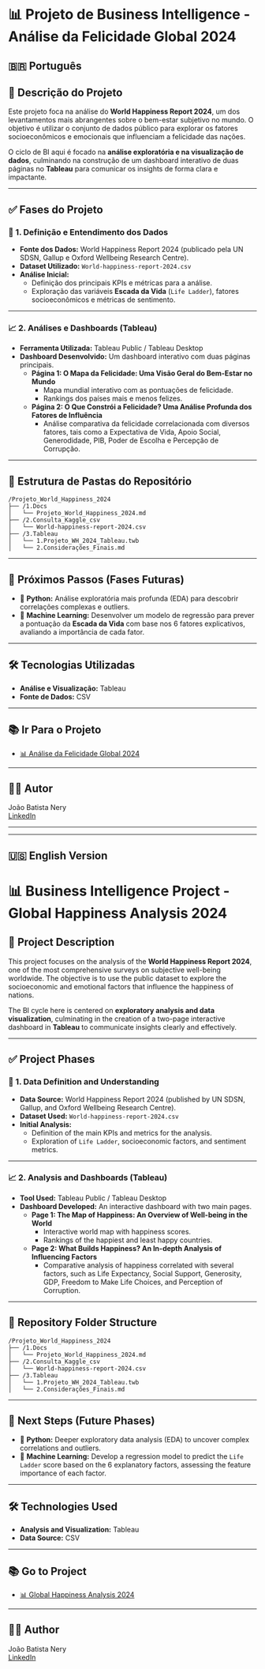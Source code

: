 # 📊 Projeto de Business Intelligence - Análise da Felicidade Global 2024

## 🇧🇷 Português

## 📝 Descrição do Projeto

Este projeto foca na análise do **World Happiness Report 2024**, um dos levantamentos mais abrangentes sobre o bem-estar subjetivo no mundo. O objetivo é utilizar o conjunto de dados público para explorar os fatores socioeconômicos e emocionais que influenciam a felicidade das nações.

O ciclo de BI aqui é focado na **análise exploratória e na visualização de dados**, culminando na construção de um dashboard interativo de duas páginas no **Tableau** para comunicar os insights de forma clara e impactante.

---

## ✅ Fases do Projeto

### 📄 1. Definição e Entendimento dos Dados

- **Fonte dos Dados:** World Happiness Report 2024 (publicado pela UN SDSN, Gallup e Oxford Wellbeing Research Centre).
- **Dataset Utilizado:** `World-happiness-report-2024.csv`
- **Análise Inicial:**
    - Definição dos principais KPIs e métricas para a análise.
    - Exploração das variáveis **Escada da Vida** (`Life Ladder`), fatores socioeconômicos e métricas de sentimento.

---

### 📈 2. Análises e Dashboards (Tableau)

- **Ferramenta Utilizada:** Tableau Public / Tableau Desktop
- **Dashboard Desenvolvido:** Um dashboard interativo com duas páginas principais.
  - **Página 1: O Mapa da Felicidade: Uma Visão Geral do Bem-Estar no Mundo**
    - Mapa mundial interativo com as pontuações de felicidade.
    - Rankings dos países mais e menos felizes.
  - **Página 2: O Que Constrói a Felicidade? Uma Análise Profunda dos Fatores de Influência**
    - Análise comparativa da felicidade correlacionada com diversos fatores, tais como a Expectativa de Vida, Apoio Social, Generodidade, PIB, Poder de Escolha e Percepção de Corrupção.
---

## 📂 Estrutura de Pastas do Repositório

 ```
/Projeto_World_Happiness_2024
├── /1.Docs
│   └── Projeto_World_Happiness_2024.md
├── /2.Consulta_Kaggle_csv
│   └── World-happiness-report-2024.csv
├── /3.Tableau
│   └── 1.Projeto_WH_2024_Tableau.twb
│   └── 2.Considerações_Finais.md

  ```


---

## 🚀 Próximos Passos (Fases Futuras)

- 🔎 **Python:** Análise exploratória mais profunda (EDA) para descobrir correlações complexas e outliers.
- 🤖 **Machine Learning:** Desenvolver um modelo de regressão para prever a pontuação da **Escada da Vida** com base nos 6 fatores explicativos, avaliando a importância de cada fator.

---

## 🛠️ Tecnologias Utilizadas

- **Análise e Visualização:** Tableau
- **Fonte de Dados:** CSV

---

## 📚 Ir Para o Projeto

- [📊 Análise da Felicidade Global 2024](https://github.com/Joao-Nery1/Joao-Nery1/tree/main/Projeto_World_Happiness_2024)

---

## 👨‍💻 Autor

João Batista Nery  
[LinkedIn](https://www.linkedin.com/in/joaobatistanery)

---
---

## 🇺🇸 English Version

# 📊 Business Intelligence Project - Global Happiness Analysis 2024

## 📝 Project Description

This project focuses on the analysis of the **World Happiness Report 2024**, one of the most comprehensive surveys on subjective well-being worldwide. The objective is to use the public dataset to explore the socioeconomic and emotional factors that influence the happiness of nations.

The BI cycle here is centered on **exploratory analysis and data visualization**, culminating in the creation of a two-page interactive dashboard in **Tableau** to communicate insights clearly and effectively.

---

## ✅ Project Phases

### 📄 1. Data Definition and Understanding

- **Data Source:** World Happiness Report 2024 (published by UN SDSN, Gallup, and Oxford Wellbeing Research Centre).
- **Dataset Used:** `World-happiness-report-2024.csv`
- **Initial Analysis:**
    - Definition of the main KPIs and metrics for the analysis.
    - Exploration of `Life Ladder`, socioeconomic factors, and sentiment metrics.

---

### 📈 2. Analysis and Dashboards (Tableau)

- **Tool Used:** Tableau Public / Tableau Desktop
- **Dashboard Developed:** An interactive dashboard with two main pages.
  - **Page 1: The Map of Happiness: An Overview of Well-being in the World**
    - Interactive world map with happiness scores.
    - Rankings of the happiest and least happy countries.
  - **Page 2: What Builds Happiness? An In-depth Analysis of Influencing Factors**
    - Comparative analysis of happiness correlated with several factors, such as Life Expectancy, Social Support, Generosity, GDP, Freedom to Make Life Choices, and Perception of Corruption.

---

## 📂 Repository Folder Structure

 ```
/Projeto_World_Happiness_2024
├── /1.Docs
│   └── Projeto_World_Happiness_2024.md
├── /2.Consulta_Kaggle_csv
│   └── World-happiness-report-2024.csv
├── /3.Tableau
│   └── 1.Projeto_WH_2024_Tableau.twb
│   └── 2.Considerações_Finais.md
  ```

---

## 🚀 Next Steps (Future Phases)

- 🔎 **Python:** Deeper exploratory data analysis (EDA) to uncover complex correlations and outliers.
- 🤖 **Machine Learning:** Develop a regression model to predict the `Life Ladder` score based on the 6 explanatory factors, assessing the feature importance of each factor.

---

## 🛠️ Technologies Used

- **Analysis and Visualization:** Tableau
- **Data Source:** CSV

---

## 📚 Go to Project

- [📊 Global Happiness Analysis 2024](https://github.com/Joao-Nery1/Joao-Nery1/tree/main/Projeto_World_Happiness_2024)

---

## 👨‍💻 Author

João Batista Nery  
[LinkedIn](https://www.linkedin.com/in/joaobatistanery)
